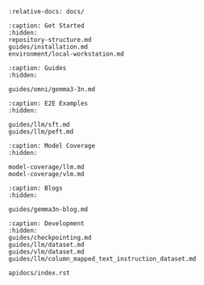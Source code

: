 ```{include} ../README.md
:relative-docs: docs/
```

```{toctree}
:caption: Get Started
:hidden:
repository-structure.md
guides/installation.md
environment/local-workstation.md
```

<!--
environment/cluster.md
-->

```{toctree}
:caption: Guides
:hidden:

guides/omni/gemma3-3n.md
```

```{toctree}
:caption: E2E Examples
:hidden:

guides/llm/sft.md
guides/llm/peft.md
```

```{toctree}
:caption: Model Coverage
:hidden:

model-coverage/llm.md
model-coverage/vlm.md
```

```{toctree}
:caption: Blogs
:hidden:

guides/gemma3n-blog.md
```


<!-- 
```{toctree}
:caption: Datasets
:hidden:
guides/llm/dataset.md
guides/vlm/dataset.md
``` -->

```{toctree}
:caption: Development
:hidden:
guides/checkpointing.md
guides/llm/dataset.md
guides/vlm/dataset.md
guides/llm/column_mapped_text_instruction_dataset.md

apidocs/index.rst
```
